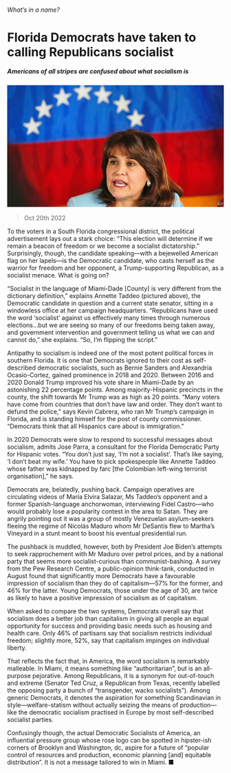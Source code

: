###### What’s in a name?

# Florida Democrats have taken to calling Republicans socialist 

##### Americans of all stripes are confused about what socialism is 

![image](images/20221022_USP003.jpg) 

> Oct 20th 2022 


To the voters in a South Florida congressional district, the political advertisement lays out a stark choice: “This election will determine if we remain a beacon of freedom or we become a socialist dictatorship.” Surprisingly, though, the candidate speaking—with a bejewelled American flag on her lapels—is the Democratic candidate, who casts herself as the warrior for freedom and her opponent, a Trump-supporting Republican, as a socialist menace. What is going on?

“Socialist in the language of Miami-Dade [County] is very different from the dictionary definition,” explains Annette Taddeo (pictured above), the Democratic candidate in question and a current state senator, sitting in a windowless office at her campaign headquarters. “Republicans have used the word ‘socialist’ against us effectively many times through numerous elections…but we are seeing so many of our freedoms being taken away, and government intervention and government telling us what we can and cannot do,” she explains. “So, I’m flipping the script.”

Antipathy to socialism is indeed one of the most potent political forces in southern Florida. It is one that Democrats ignored to their cost as self-described democratic socialists, such as Bernie Sanders and Alexandria Ocasio-Cortez, gained prominence in 2018 and 2020. Between 2016 and 2020 Donald Trump improved his vote share in Miami-Dade by an astonishing 22 percentage points. Among majority-Hispanic precincts in the county, the shift towards Mr Trump was as high as 20 points. “Many voters have come from countries that don’t have law and order. They don’t want to defund the police,” says Kevin Cabrera, who ran Mr Trump’s campaign in Florida, and is standing himself for the post of county commissioner. “Democrats think that all Hispanics care about is immigration.” 


In 2020 Democrats were slow to respond to successful messages about socialism, admits Jose Parra, a consultant for the Florida Democratic Party for Hispanic votes. “You don’t just say, ‘I’m not a socialist’. That’s like saying, ‘I don’t beat my wife.’ You have to pick spokespeople like Annette Taddeo whose father was kidnapped by farc [the Colombian left-wing terrorist organisation],” he says.

Democrats are, belatedly, pushing back. Campaign operatives are circulating videos of María Elvira Salazar, Ms Taddeo’s opponent and a former Spanish-language anchorwoman, interviewing Fidel Castro—who would probably lose a popularity contest in the area to Satan. They are angrily pointing out it was a group of mostly Venezuelan asylum-seekers fleeing the regime of Nicolás Maduro whom Mr DeSantis flew to Martha’s Vineyard in a stunt meant to boost his eventual presidential run.

The pushback is muddled, however, both by President Joe Biden’s attempts to seek rapprochement with Mr Maduro over petrol prices, and by a national party that seems more socialist-curious than communist-bashing. A survey from the Pew Research Centre, a public-opinion think-tank, conducted in August found that significantly more Democrats have a favourable impression of socialism than they do of capitalism—57% for the former, and 46% for the latter. Young Democrats, those under the age of 30, are twice as likely to have a positive impression of socialism as of capitalism.

When asked to compare the two systems, Democrats overall say that socialism does a better job than capitalism in giving all people an equal opportunity for success and providing basic needs such as housing and health care. Only 46% of partisans say that socialism restricts individual freedom; slightly more, 52%, say that capitalism impinges on individual liberty.

That reflects the fact that, in America, the word socialism is remarkably malleable. In Miami, it means something like “authoritarian”, but is an all-purpose pejorative. Among Republicans, it is a synonym for out-of-touch and extreme (Senator Ted Cruz, a Republican from Texas, recently labelled the opposing party a bunch of “transgender, wacko socialists”). Among generic Democrats, it denotes the aspiration for something Scandinavian in style—welfare-statism without actually seizing the means of production—like the democratic socialism practised in Europe by most self-described socialist parties.

Confusingly though, the actual Democratic Socialists of America, an influential pressure group whose rose logo can be spotted in hipster-ish corners of Brooklyn and Washington, dc, aspire for a future of “popular control of resources and production, economic planning [and] equitable distribution”. It is not a message tailored to win in Miami. ■


